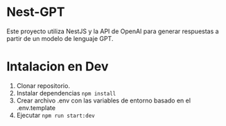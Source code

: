 # Nest-GPT

Este proyecto utiliza NestJS y la API de OpenAI para generar respuestas a partir de un modelo de lenguaje GPT.

# Intalacion en Dev

1. Clonar repositorio.
2. Instalar dependencias ```npm install```
3. Crear archivo .env con las variables de entorno basado en el .env.template
4. Ejecutar ```npm run start:dev```
